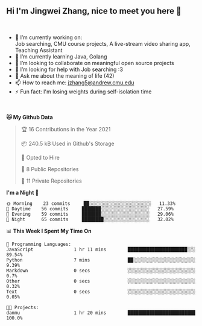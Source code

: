 Hi I'm Jingwei Zhang, nice to meet you here 👋
---
<br>


- 🔭 I’m currently working on: <br>
    Job searching, CMU course projects, A live-stream video sharing app, Teaching Assistant
- 🌱 I’m currently learning Java, Golang
- 👯 I’m looking to collaborate on meaningful open source projects
- 🤔 I’m looking for help with Job searching :3
- 💬 Ask me about the meaning of life (42)
- 📫 How to reach me: jzhang5@andrew.cmu.edu
- ⚡ Fun fact: I'm losing weights during self-isolation time
<br>


<!--START_SECTION:waka-->
**🐱 My Github Data** 

> 🏆 16 Contributions in the Year 2021
 > 
> 📦 240.5 kB Used in Github's Storage 
 > 
> 💼 Opted to Hire
 > 
> 📜 8 Public Repositories 
 > 
> 🔑 11 Private Repositories  
 > 
**I'm a Night 🦉** 

```text
🌞 Morning    23 commits     ██░░░░░░░░░░░░░░░░░░░░░░░   11.33% 
🌆 Daytime    56 commits     ███████░░░░░░░░░░░░░░░░░░   27.59% 
🌃 Evening    59 commits     ███████░░░░░░░░░░░░░░░░░░   29.06% 
🌙 Night      65 commits     ████████░░░░░░░░░░░░░░░░░   32.02%

```


📊 **This Week I Spent My Time On** 

```text
💬 Programming Languages: 
JavaScript               1 hr 11 mins        ██████████████████████░░░   89.54% 
Python                   7 mins              ██░░░░░░░░░░░░░░░░░░░░░░░   9.39% 
Markdown                 0 secs              ░░░░░░░░░░░░░░░░░░░░░░░░░   0.7% 
Other                    0 secs              ░░░░░░░░░░░░░░░░░░░░░░░░░   0.32% 
Text                     0 secs              ░░░░░░░░░░░░░░░░░░░░░░░░░   0.05%

🐱‍💻 Projects: 
danmu                    1 hr 20 mins        █████████████████████████   100.0%

```


<!--END_SECTION:waka-->
